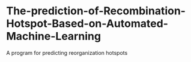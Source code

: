 # The-prediction-of-Recombination-Hotspot-Based-on-Automated-Machine-Learning
A program for predicting reorganization hotspots
